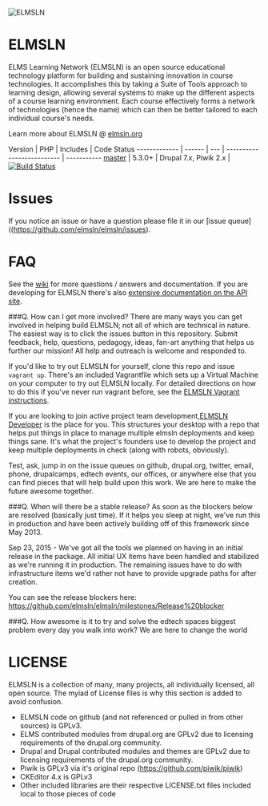 ![ELMSLN](https://raw.githubusercontent.com/michael-collins/elmsln-logos/master/png-lowres-solid/lowres_square-color.png "ELMS Learning Network")

ELMSLN
==============
ELMS Learning Network (ELMSLN) is an open source educational technology platform for building and sustaining innovation in course technologies. It accomplishes this by taking a Suite of Tools approach to learning design, allowing several systems to make up the different aspects of a course learning environment.  Each course effectively forms a network of technologies (hence the name) which can then be better tailored to each individual course's needs.

Learn more about ELMSLN @ [elmsln.org](http://elmsln.org/)

Version | PHP | Includes | Code Status 
------------- | ------  | --- | -------------------------- | -----------
[master](https://travis-ci.org/elmsln/elmsln)  | 5.3.0+ | Drupal 7.x, Piwik 2.x | [![Build Status](https://travis-ci.org/elmsln/elmsln.svg?branch=master)](https://travis-ci.org/elmsln/elmsln)

Issues
==============
If you notice an issue or have a question please file it in our [issue queue]((https://github.com/elmsln/elmsln/issues).

FAQ
==============
See the [wiki](https://github.com/elmsln/elmsln/wiki) for more questions / answers and documentation. If you are developing for ELMSLN there's also [extensive documentation on the API site](http://api.elmsln.org).

###Q. How can I get more involved?
There are many ways you can get involved in helping build ELMSLN; not all of which are technical in nature. The easiest way is to click the issues button in this repository. Submit feedback, help, questions, pedagogy, ideas, fan-art anything that helps us further our mission! All help and outreach is welcome and responded to.

If you'd like to try out ELMSLN for yourself, clone this repo and issue `vagrant up`. There's an included Vagrantfile which sets up a Virtual Machine on your computer to try out ELMSLN locally. For detailed directions on how to do this if you've never run vagrant before, see the [ELMSLN Vagrant instructions](https://github.com/elmsln/elmsln/wiki/Vagrant:-Step-by-Step-setup).

If you are looking to join active project team development,[ELMSLN Developer](http://github.com/elmsln/elmsln-developer) is the place for you. This structures your desktop with a repo that helps put things in place to manage multiple elmsln deployments and keep things sane. It's what the project's founders use to develop the project and keep multiple deployments in check (along with robots, obviously).

Test, ask, jump in on the issue queues on github, drupal.org, twitter, email, phone, drupalcamps, edtech events, our offices, or anywhere else that you can find pieces that will help build upon this work. We are here to make the future awesome together.

###Q. When will there be a stable release?
As soon as the blockers below are resolved (basically just time). If it helps you sleep at night, we've run this in production and have been actively building off of this framework since May 2013.

Sep 23, 2015 - We've got all the tools we planned on having in an initial release in the package. All initial UX items have been handled and stabilized as we're running it in production. The remaining issues have to do with infrastructure items we'd rather not have to provide upgrade paths for after creation.

You can see the release blockers here: https://github.com/elmsln/elmsln/milestones/Release%20blocker

###Q. How awesome is it to try and solve the edtech spaces biggest problem every day you walk into work?
We are here to change the world

LICENSE
=======
ELMSLN is a collection of many, many projects, all individually licensed, all open source. The myiad of License files is why this section is added to avoid confusion.

* ELMSLN code on github (and not referenced or pulled in from other sources) is GPLv3.
* ELMS contributed modules from drupal.org are GPLv2 due to licensing requirements of the drupal.org community.
* Drupal and Drupal contributed modules and themes are GPLv2 due to licensing requirements of the drupal.org community.
* Piwik is GPLv3 via it's original repo (https://github.com/piwik/piwik)
* CKEditor 4.x is GPLv3
* Other included libraries are their respective LICENSE.txt files included local to those pieces of code
